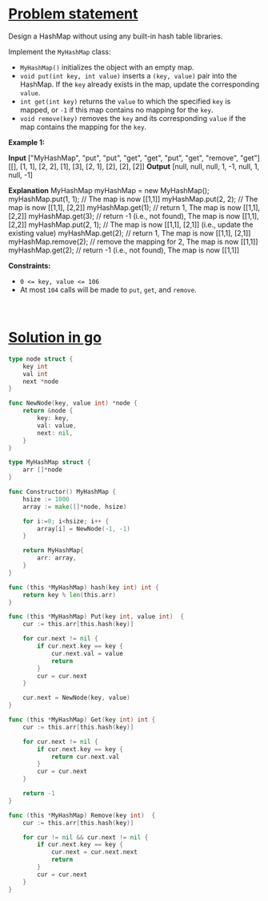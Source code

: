 # [Problem statement](https://leetcode.com/problems/design-hashmap)

Design a HashMap without using any built-in hash table libraries.

Implement the `MyHashMap` class:

* `MyHashMap()` initializes the object with an empty map.
* `void put(int key, int value)` inserts a `(key, value)` pair into the HashMap. If the `key` already exists in the map, update the corresponding `value`.
* `int get(int key)` returns the `value` to which the specified `key` is mapped, or `-1` if this map contains no mapping for the `key`.
* `void remove(key)` removes the `key` and its corresponding `value` if the map contains the mapping for the `key`.

**Example 1:**


**Input**
["MyHashMap", "put", "put", "get", "get", "put", "get", "remove", "get"]
[[], [1, 1], [2, 2], [1], [3], [2, 1], [2], [2], [2]]
**Output**
[null, null, null, 1, -1, null, 1, null, -1]

**Explanation**
MyHashMap myHashMap = new MyHashMap();
myHashMap.put(1, 1); // The map is now [[1,1]]
myHashMap.put(2, 2); // The map is now [[1,1], [2,2]]
myHashMap.get(1);    // return 1, The map is now [[1,1], [2,2]]
myHashMap.get(3);    // return -1 (i.e., not found), The map is now [[1,1], [2,2]]
myHashMap.put(2, 1); // The map is now [[1,1], [2,1]] (i.e., update the existing value)
myHashMap.get(2);    // return 1, The map is now [[1,1], [2,1]]
myHashMap.remove(2); // remove the mapping for 2, The map is now [[1,1]]
myHashMap.get(2);    // return -1 (i.e., not found), The map is now [[1,1]]

**Constraints:**

* `0 <= key, value <= 106`
* At most `104` calls will be made to `put`, `get`, and `remove`.

<br />

# [Solution in go](https://leetcode.com/submissions/detail/956077760/)

```go
type node struct {
    key int
    val int
    next *node
}

func NewNode(key, value int) *node {
    return &node {
        key: key,
        val: value,
        next: nil,
    }
}

type MyHashMap struct {
    arr []*node
}

func Constructor() MyHashMap {
    hsize := 1000
    array := make([]*node, hsize)

    for i:=0; i<hsize; i++ {
        array[i] = NewNode(-1, -1)
    }

    return MyHashMap{
        arr: array,
    }
}

func (this *MyHashMap) hash(key int) int {
    return key % len(this.arr)
}

func (this *MyHashMap) Put(key int, value int)  {
    cur := this.arr[this.hash(key)]

    for cur.next != nil {
        if cur.next.key == key {
            cur.next.val = value
            return
        }
        cur = cur.next
    }

    cur.next = NewNode(key, value)
}

func (this *MyHashMap) Get(key int) int {
    cur := this.arr[this.hash(key)]

    for cur.next != nil {
        if cur.next.key == key {
            return cur.next.val
        }
        cur = cur.next
    }

    return -1
}

func (this *MyHashMap) Remove(key int)  {
    cur := this.arr[this.hash(key)]

    for cur != nil && cur.next != nil {
        if cur.next.key == key {
            cur.next = cur.next.next
            return
        }
        cur = cur.next
    }
}
```